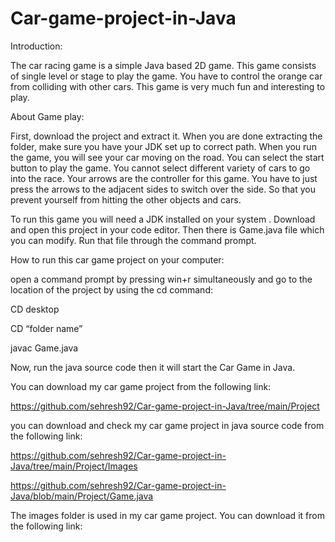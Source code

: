 # Car-game-project-in-Java

Introduction:

The car racing game is a simple Java based 2D game. This game consists of single level or stage to play the game. You have to control the orange car from colliding with other cars. This game is very much fun and interesting to play.

About Game play:

First, download the project and extract it. When you are done extracting the folder, make sure you have your JDK set up to correct path. When you run the game, you will see your car moving on the road. You can select the start button to play the game. You cannot select different variety of cars to go into the race. Your arrows are the controller for this game. You have to just press the arrows to the adjacent sides to switch over the side. So that you prevent yourself from hitting the other objects and cars.

To run this game you will need a JDK installed on your system . Download and open this project in your code editor. Then there is Game.java file which you can modify. Run that file through the command prompt.

How to run this car game project on your computer:

open a command prompt by pressing win+r simultaneously and go to the location of the project by using the cd command:

CD desktop

CD “folder name”

javac Game.java

Now, run the java source code then it will start the Car Game in Java.

You can download my car game project from the following link:

https://github.com/sehresh92/Car-game-project-in-Java/tree/main/Project

you can download and check my car game project in java source code from the following link:

https://github.com/sehresh92/Car-game-project-in-Java/tree/main/Project/Images



https://github.com/sehresh92/Car-game-project-in-Java/blob/main/Project/Game.java

 The images folder is used in my car game project. You can download it from the following link:
 
 


